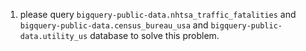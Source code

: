 1. please query `bigquery-public-data.nhtsa_traffic_fatalities` and `bigquery-public-data.census_bureau_usa` and `bigquery-public-data.utility_us` database to solve this problem.